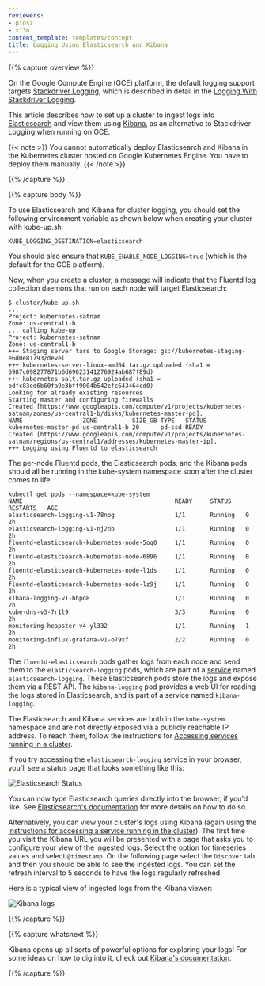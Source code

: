```yaml
---
reviewers:
- piosz
- x13n
content_template: templates/concept
title: Logging Using Elasticsearch and Kibana
---
```


{{% capture overview %}}

On the Google Compute Engine (GCE) platform, the default logging support targets
[Stackdriver Logging](https://cloud.google.com/logging/), which is described in detail
in the [Logging With Stackdriver Logging](/docs/user-guide/logging/stackdriver).

This article describes how to set up a cluster to ingest logs into
[Elasticsearch](https://www.elastic.co/products/elasticsearch) and view
them using [Kibana](https://www.elastic.co/products/kibana), as an alternative to
Stackdriver Logging when running on GCE. 

{{< note >}}
You cannot automatically deploy Elasticsearch and Kibana in the Kubernetes cluster hosted on Google Kubernetes Engine. You have to deploy them manually.
{{< /note >}}

{{% /capture %}}

{{% capture body %}}

To use Elasticsearch and Kibana for cluster logging, you should set the
following environment variable as shown below when creating your cluster with
kube-up.sh:

```shell
KUBE_LOGGING_DESTINATION=elasticsearch
```

You should also ensure that `KUBE_ENABLE_NODE_LOGGING=true` (which is the default for the GCE platform).

Now, when you create a cluster, a message will indicate that the Fluentd log
collection daemons that run on each node will target Elasticsearch:

```shell
$ cluster/kube-up.sh
...
Project: kubernetes-satnam
Zone: us-central1-b
... calling kube-up
Project: kubernetes-satnam
Zone: us-central1-b
+++ Staging server tars to Google Storage: gs://kubernetes-staging-e6d0e81793/devel
+++ kubernetes-server-linux-amd64.tar.gz uploaded (sha1 = 6987c098277871b6d69623141276924ab687f89d)
+++ kubernetes-salt.tar.gz uploaded (sha1 = bdfc83ed6b60fa9e3bff9004b542cfc643464cd0)
Looking for already existing resources
Starting master and configuring firewalls
Created [https://www.googleapis.com/compute/v1/projects/kubernetes-satnam/zones/us-central1-b/disks/kubernetes-master-pd].
NAME                 ZONE          SIZE_GB TYPE   STATUS
kubernetes-master-pd us-central1-b 20      pd-ssd READY
Created [https://www.googleapis.com/compute/v1/projects/kubernetes-satnam/regions/us-central1/addresses/kubernetes-master-ip].
+++ Logging using Fluentd to elasticsearch
```

The per-node Fluentd pods, the Elasticsearch pods, and the Kibana pods should
all be running in the kube-system namespace soon after the cluster comes to
life.

```shell
kubectl get pods --namespace=kube-system
NAME                                           READY     STATUS    RESTARTS   AGE
elasticsearch-logging-v1-78nog                 1/1       Running   0          2h
elasticsearch-logging-v1-nj2nb                 1/1       Running   0          2h
fluentd-elasticsearch-kubernetes-node-5oq0     1/1       Running   0          2h
fluentd-elasticsearch-kubernetes-node-6896     1/1       Running   0          2h
fluentd-elasticsearch-kubernetes-node-l1ds     1/1       Running   0          2h
fluentd-elasticsearch-kubernetes-node-lz9j     1/1       Running   0          2h
kibana-logging-v1-bhpo8                        1/1       Running   0          2h
kube-dns-v3-7r1l9                              3/3       Running   0          2h
monitoring-heapster-v4-yl332                   1/1       Running   1          2h
monitoring-influx-grafana-v1-o79xf             2/2       Running   0          2h
```

The `fluentd-elasticsearch` pods gather logs from each node and send them to
the `elasticsearch-logging` pods, which are part of a
[service](/docs/concepts/services-networking/service/) named `elasticsearch-logging`. These
Elasticsearch pods store the logs and expose them via a REST API.
The `kibana-logging` pod provides a web UI for reading the logs stored in
Elasticsearch, and is part of a service named `kibana-logging`.

The Elasticsearch and Kibana services are both in the `kube-system` namespace
and are not directly exposed via a publicly reachable IP address. To reach them,
follow the instructions for [Accessing services running in a cluster](/docs/concepts/cluster-administration/access-cluster/#accessing-services-running-on-the-cluster).

If you try accessing the `elasticsearch-logging` service in your browser, you'll
see a status page that looks something like this:

![Elasticsearch Status](/images/docs/es-browser.png)

You can now type Elasticsearch queries directly into the browser, if you'd
like. See [Elasticsearch's documentation](https://www.elastic.co/guide/en/elasticsearch/reference/current/search-uri-request.html)
for more details on how to do so.

Alternatively, you can view your cluster's logs using Kibana (again using the
[instructions for accessing a service running in the cluster](/docs/user-guide/accessing-the-cluster/#accessing-services-running-on-the-cluster)).
The first time you visit the Kibana URL you will be presented with a page that
asks you to configure your view of the ingested logs. Select the option for
timeseries values and select `@timestamp`. On the following page select the
`Discover` tab and then you should be able to see the ingested logs.
You can set the refresh interval to 5 seconds to have the logs
regularly refreshed.

Here is a typical view of ingested logs from the Kibana viewer:

![Kibana logs](/images/docs/kibana-logs.png)

{{% /capture %}}

{{% capture whatsnext %}}

Kibana opens up all sorts of powerful options for exploring your logs! For some
ideas on how to dig into it, check out [Kibana's documentation](https://www.elastic.co/guide/en/kibana/current/discover.html).

{{% /capture %}}
